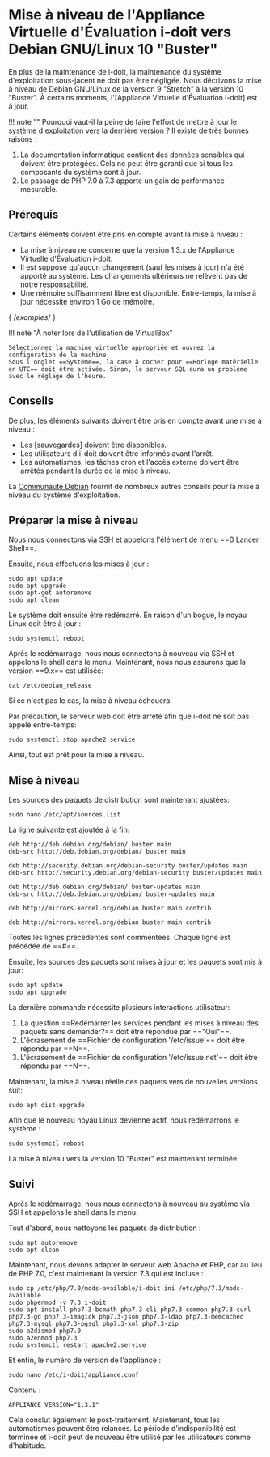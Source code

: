 # Mise à niveau de l'Appliance Virtuelle d'Évaluation i-doit vers Debian GNU/Linux 10 "Buster"

En plus de la maintenance de i-doit, la maintenance du système d'exploitation sous-jacent ne doit pas être négligée. Nous décrivons la mise à niveau de Debian GNU/Linux de la version 9 "Stretch" à la version 10 "Buster". À certains moments, l'[Appliance Virtuelle d'Évaluation i-doit] est à jour.

!!! note ""
     Pourquoi vaut-il la peine de faire l'effort de mettre à jour le système d'exploitation vers la dernière version ? Il existe de très bonnes raisons :

1. La documentation informatique contient des données sensibles qui doivent être protégées. Cela ne peut être garanti que si tous les composants du système sont à jour.
2. Le passage de PHP 7.0 à 7.3 apporte un gain de performance mesurable.

## Prérequis

Certains éléments doivent être pris en compte avant la mise à niveau :

-   La mise à niveau ne concerne que la version 1.3.x de l'Appliance Virtuelle d'Évaluation i-doit.
-   Il est supposé qu'aucun changement (sauf les mises à jour) n'a été apporté au système. Les changements ultérieurs ne relèvent pas de notre responsabilité.
-   Une mémoire suffisamment libre est disponible. Entre-temps, la mise à jour nécessite environ 1 Go de mémoire. 

{ /*examples*/ }

!!! note "À noter lors de l'utilisation de VirtualBox"

    Sélectionnez la machine virtuelle appropriée et ouvrez la configuration de la machine.
    Sous l'onglet ==Système==, la case à cocher pour ==Horloge matérielle en UTC== doit être activée. Sinon, le serveur SQL aura un problème avec le réglage de l'heure.

## Conseils

De plus, les éléments suivants doivent être pris en compte avant une mise à niveau :

-   Les [sauvegardes] doivent être disponibles.
-   Les utilisateurs d'i-doit doivent être informés avant l'arrêt.
-   Les automatismes, les tâches cron et l'accès externe doivent être arrêtés pendant la durée de la mise à niveau.

La [Communauté Debian](https://www.debian.org/releases/buster/amd64/release-notes/index.en.html) fournit de nombreux autres conseils pour la mise à niveau du système d'exploitation.

## Préparer la mise à niveau

Nous nous connectons via SSH et appelons l'élément de menu ==0 Lancer Shell==.

Ensuite, nous effectuons les mises à jour :

```shell
sudo apt update
sudo apt upgrade
sudo apt-get autoremove
sudo apt clean
```

Le système doit ensuite être redémarré. En raison d'un bogue, le noyau Linux doit être à jour :

```shell
sudo systemctl reboot
```

Après le redémarrage, nous nous connectons à nouveau via SSH et appelons le shell dans le menu. Maintenant, nous nous assurons que la version ==9.x== est utilisée:

```shell
cat /etc/debian_release
```

Si ce n'est pas le cas, la mise à niveau échouera.

Par précaution, le serveur web doit être arrêté afin que i-doit ne soit pas appelé entre-temps:

```shell
sudo systemctl stop apache2.service
```

Ainsi, tout est prêt pour la mise à niveau.

## Mise à niveau

Les sources des paquets de distribution sont maintenant ajustées:

```shell
sudo nano /etc/apt/sources.list
```

La ligne suivante est ajoutée à la fin:

```shell
deb http://deb.debian.org/debian/ buster main
deb-src http://deb.debian.org/debian/ buster main

deb http://security.debian.org/debian-security buster/updates main
deb-src http://security.debian.org/debian-security buster/updates main

deb http://deb.debian.org/debian/ buster-updates main
deb-src http://deb.debian.org/debian/ buster-updates main

deb http://mirrors.kernel.org/debian buster main contrib

deb http://mirrors.kernel.org/debian buster main contrib
```

Toutes les lignes précédentes sont commentées. Chaque ligne est précédée de ==#==.

Ensuite, les sources des paquets sont mises à jour et les paquets sont mis à jour:

```shell
sudo apt update
sudo apt upgrade
```

La dernière commande nécessite plusieurs interactions utilisateur:

1. La question ==Redémarrer les services pendant les mises à niveau des paquets sans demander?== doit être répondue par =="Oui"==.
2. L'écrasement de ==Fichier de configuration '/etc/issue'== doit être répondu par ==N==.
3. L'écrasement de ==Fichier de configuration '/etc/issue.net'== doit être répondu par ==N==.

Maintenant, la mise à niveau réelle des paquets vers de nouvelles versions suit:

```shell
sudo apt dist-upgrade
```

Afin que le nouveau noyau Linux devienne actif, nous redémarrons le système :

```shell
sudo systemctl reboot
```

La mise à niveau vers la version 10 "Buster" est maintenant terminée.

## Suivi

Après le redémarrage, nous nous connectons à nouveau au système via SSH et appelons le shell dans le menu.

Tout d'abord, nous nettoyons les paquets de distribution :

```shell
sudo apt autoremove
sudo apt clean
```

Maintenant, nous devons adapter le serveur web Apache et PHP, car au lieu de PHP 7.0, c'est maintenant la version 7.3 qui est incluse :

```shell
sudo cp /etc/php/7.0/mods-available/i-doit.ini /etc/php/7.3/mods-available
sudo phpenmod -v 7.3 i-doit
sudo apt install php7.3-bcmath php7.3-cli php7.3-common php7.3-curl php7.3-gd php7.3-imagick php7.3-json php7.3-ldap php7.3-memcached php7.3-mysql php7.3-pgsql php7.3-xml php7.3-zip
sudo a2dismod php7.0
sudo a2enmod php7.3
sudo systemctl restart apache2.service
```

Et enfin, le numéro de version de l'appliance :

```shell
sudo nano /etc/i-doit/appliance.conf
```

Contenu :

```shell
APPLIANCE_VERSION="1.3.1"
```

Cela conclut également le post-traitement. Maintenant, tous les automatismes peuvent être relancés. La période d'indisponibilité est terminée et i-doit peut de nouveau être utilisé par les utilisateurs comme d'habitude.
